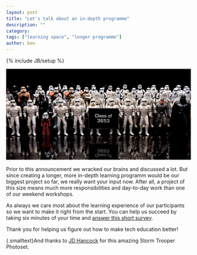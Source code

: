 ```yaml
---
layout: post
title: "Let's talk about an in-depth programme"
description: ""
category: 
tags: ["learning space", "longer programme"]
author: ben
---
```

{% include JB/setup %}

![Storm Troopers Class](/assets/content/2013-06-03-troopers.jpg)

Prior to this announcement we wracked our brains and discussed a lot. But since creating a longer, more in-depth learning programm would be our biggest project so far, we really want your input now. After all, a project of this size means much more responsibilities and day-to-day work than one of our weekend workshops. 

As always we care most about the learning experience of our participants so we want to make it right from the start. You can help us succeed by taking six minutes of your time and [answer this short survey](https://docs.google.com/forms/d/1Lvg9FdynasP9oj5Kn_bRK3Ym9xFf_FByKECHK_8aijs/viewform).


Thank you for helping us figure out how to make tech education better!

{.smalltext}And thanks to [JD Hancock](http://www.flickr.com/photos/jdhancock/4848132804/) for this amazing Storm Trooper Photoset.

<style>
.smalltext {
  font-size: small;
}
</style>
